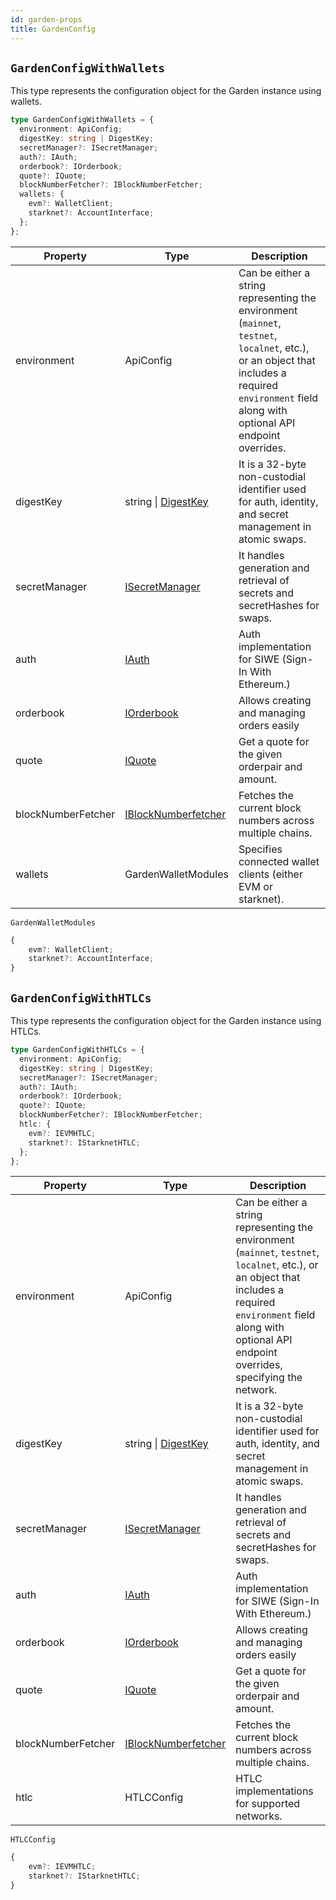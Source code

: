 ```yaml
---
id: garden-props
title: GardenConfig
---
```


## `GardenConfigWithWallets`
This type represents the configuration object for the Garden instance using wallets.

```ts
type GardenConfigWithWallets = {
  environment: ApiConfig;
  digestKey: string | DigestKey;
  secretManager?: ISecretManager;
  auth?: IAuth;
  orderbook?: IOrderbook;
  quote?: IQuote;
  blockNumberFetcher?: IBlockNumberFetcher;
  wallets: {
    evm?: WalletClient;
    starknet?: AccountInterface;
  };
};
```

| Property           | Type                                                        | Description                                                                                              |
| ------------------ | ----------------------------------------------------------- | -------------------------------------------------------------------------------------------------------- |
| environment        | ApiConfig                                                 |   Can be either a string representing the environment (`mainnet`, `testnet`, `localnet`, etc.), or an object that includes a required `environment` field along with optional API endpoint overrides. |
| digestKey          | string \| [DigestKey](../../reference/classes/DigestKey.md)    | It is a 32-byte non-custodial identifier used for auth, identity, and secret management in atomic swaps. |URL                                                                             |
| secretManager      | [ISecretManager](../../Interfaces.md#isecretmanager)           | It handles generation and retrieval of secrets and secretHashes for swaps.                               |
| auth          | [IAuth](../../Interfaces.md#iauth)                                | Auth implementation for SIWE (Sign-In With Ethereum.)                                                |
| orderbook          | [IOrderbook](../../Interfaces.md#iorderbook)                   | Allows creating and managing orders easily                                                               |
| quote              | [IQuote](../../Interfaces.md#iquote)                           | Get a quote for the given orderpair and amount.                                                          |
| blockNumberFetcher | [IBlockNumberfetcher](../../Interfaces.md#iblocknumberfetcher) | Fetches the current block numbers across multiple chains.                                                |
| wallets               | GardenWalletModules                                                 | Specifies connected wallet clients (either EVM or starknet).



`GardenWalletModules`

```ts
{
    evm?: WalletClient;
    starknet?: AccountInterface;
}
```



## `GardenConfigWithHTLCs`
This type represents the configuration object for the Garden instance using HTLCs.

```ts
type GardenConfigWithHTLCs = {
  environment: ApiConfig;
  digestKey: string | DigestKey;
  secretManager?: ISecretManager;
  auth?: IAuth;
  orderbook?: IOrderbook;
  quote?: IQuote;
  blockNumberFetcher?: IBlockNumberFetcher;
  htlc: {
    evm?: IEVMHTLC;
    starknet?: IStarknetHTLC;
  };
};
```

| Property           | Type                                                        | Description                                                                                              |
| ------------------ | ----------------------------------------------------------- | -------------------------------------------------------------------------------------------------------- |
| environment        | ApiConfig                                                 |   Can be either a string representing the environment (`mainnet`, `testnet`, `localnet`, etc.), or an object that includes a required `environment` field along with optional API endpoint overrides, specifying the network.  |
| digestKey          | string \| [DigestKey](../reference/classes/DigestKey.md)    | It is a 32-byte non-custodial identifier used for auth, identity, and secret management in atomic swaps. |URL                                                                             |
| secretManager      | [ISecretManager](../Interfaces.md#isecretmanager)           | It handles generation and retrieval of secrets and secretHashes for swaps.                               |
| auth          | [IAuth](../../Interfaces.md#iauth)                                | Auth implementation for SIWE (Sign-In With Ethereum.)                                                |
| orderbook          | [IOrderbook](../Interfaces.md#iorderbook)                   | Allows creating and managing orders easily                                                               |
| quote              | [IQuote](../Interfaces.md#iquote)                           | Get a quote for the given orderpair and amount.                                                          |
| blockNumberFetcher | [IBlockNumberfetcher](../Interfaces.md#iblocknumberfetcher) | Fetches the current block numbers across multiple chains.                                                |
| htlc               | HTLCConfig                                                  | HTLC implementations for supported networks.  

`HTLCConfig`

```ts
{
    evm?: IEVMHTLC;
    starknet?: IStarknetHTLC;
}
```